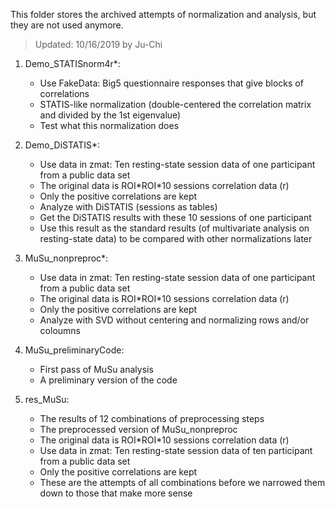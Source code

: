 This folder stores the archived attempts of normalization and analysis, but they are not used anymore.

>Updated: 10/16/2019 by Ju-Chi

1. Demo_STATISnorm4r\*: 
	- Use FakeData: Big5 questionnaire responses that give blocks of correlations
	- STATIS-like normalization (double-centered the correlation matrix and divided by the 1st eigenvalue)
	- Test what this normalization does

2. Demo_DiSTATIS\*:
	- Use data in zmat\: Ten resting-state session data of one participant from a public data set
	- The original data is ROI\*ROI\*10 sessions correlation data (r)
	- Only the positive correlations are kept
	- Analyze with DiSTATIS (sessions as tables) 
	- Get the DiSTATIS results with these 10 sessions of one participant
	- Use this result as the standard results (of multivariate analysis on resting-state data) to be compared with other normalizations later

3. MuSu_nonpreproc\*:
	- Use data in zmat\: Ten resting-state session data of one participant from a public data set
	- The original data is ROI\*ROI\*10 sessions correlation data (r)
	- Only the positive correlations are kept
	- Analyze with SVD without centering and normalizing rows and/or coloumns

4. MuSu_preliminaryCode:
	- First pass of MuSu analysis
	- A preliminary version of the code

5. res_MuSu:
	- The results of 12 combinations of preprocessing steps
	- The preprocessed version of MuSu_nonpreproc
	- The original data is ROI\*ROI\*10 sessions correlation data (r)
	- Use data in zmat\: Ten resting-state session data of ten participant from a public data set
	- Only the positive correlations are kept
	- These are the attempts of all combinations before we narrowed them down to those that make more sense